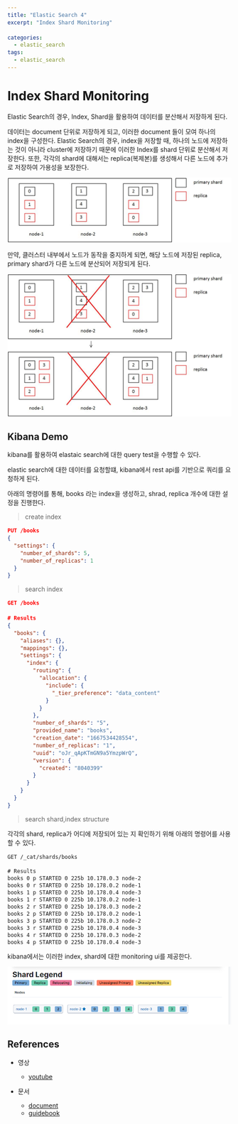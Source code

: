 ```yaml
---
title: "Elastic Search 4"
excerpt: "Index Shard Monitoring"

categories:
  - elastic_search
tags:
  - elastic_search
---
```


# Index Shard Monitoring

Elastic Search의 경우, Index, Shard을 활용하여 데이터를 분산해서 저장하게 된다.

데이터는 document 단위로 저장하게 되고, 이러한 document 들이 모여 하나의 index을 구성한다. 
Elastic Search의 경우, index을 저장할 때, 하나의 노드에 저장하는 것이 아니라 cluster에 저장하기 때문에 이러한 Index를 shard 단위로 분산해서 저장한다. 또한, 각각의 shard에 대해서는 replica(복제본)를 생성해서 다른 노드에 추가로 저장하여 가용성을 보장한다.

![index_sharding](/assets/images/elasticsearch/index_sharding.jpg)

만약, 클러스터 내부에서 노드가 동작을 중지하게 되면, 해당 노드에 저장된 replica, primary shard가 다른 노드에 분산되어 저장되게 된다.

![index_sharding_recovery](/assets/images/elasticsearch/index_sharding_recovery.jpg)


## Kibana Demo

kibana를 활용하여 elastaic search에 대한 query test을 수행할 수 있다.

elastic search에 대한 데이터를 요청할떄, kibana에서 rest api를 기반으로 쿼리를 요청하게 된다.

아래의 명령어를 통해, books 라는 index을 생성하고, shrad, replica 개수에 대한 설정을 진행한다.

> create index

```json
PUT /books
{
  "settings": {
    "number_of_shards": 5,
    "number_of_replicas": 1
  }
}
```

> search index

```json
GET /books

# Results
{
  "books": {
    "aliases": {},
    "mappings": {},
    "settings": {
      "index": {
        "routing": {
          "allocation": {
            "include": {
              "_tier_preference": "data_content"
            }
          }
        },
        "number_of_shards": "5",
        "provided_name": "books",
        "creation_date": "1667534428554",
        "number_of_replicas": "1",
        "uuid": "oJr_qApKTmGN9a5YmzpWrQ",
        "version": {
          "created": "8040399"
        }
      }
    }
  }
}
```

> search shard,index structure

각각의 shard, replica가 어디에 저장되어 있는 지 확인하기 위해 아래의 명령어를 사용할 수 있다.

```
GET /_cat/shards/books

# Results
books 0 p STARTED 0 225b 10.178.0.3 node-2
books 0 r STARTED 0 225b 10.178.0.2 node-1
books 1 p STARTED 0 225b 10.178.0.4 node-3
books 1 r STARTED 0 225b 10.178.0.2 node-1
books 2 r STARTED 0 225b 10.178.0.3 node-2
books 2 p STARTED 0 225b 10.178.0.2 node-1
books 3 p STARTED 0 225b 10.178.0.3 node-2
books 3 r STARTED 0 225b 10.178.0.4 node-3
books 4 r STARTED 0 225b 10.178.0.3 node-2
books 4 p STARTED 0 225b 10.178.0.4 node-3
```

kibana에서는 이러한 index, shard에 대한 monitoring ui를 제공한다.

![kibana_stack_monitoring](/assets/images/elasticsearch/kibana_stack_monitoring.png)


## References

- 영상
  - [youtube](https://www.youtube.com/watch?v=Ks0P49B4OsA&list=PLhFRZgJc2afp0gaUnQf68kJHPXLG16YCf)

- 문서
  - [document](https://www.elastic.co/guide/index.html)
  - [guidebook](https://esbook.kimjmin.net/)








